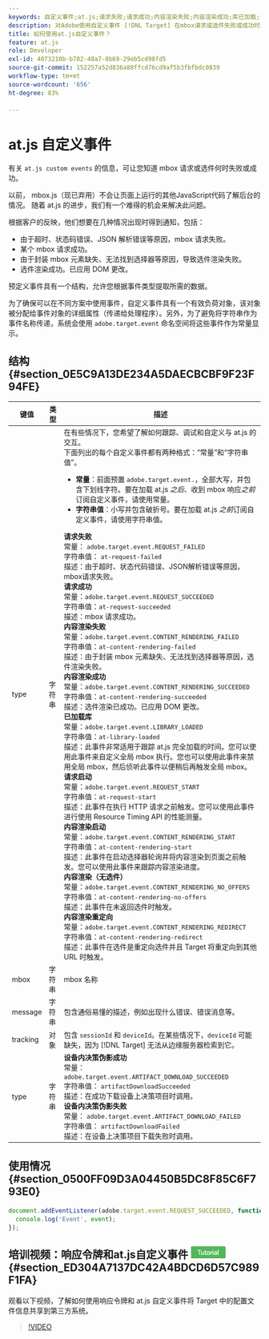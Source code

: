 ```yaml
---
keywords: 自定义事件;at.js;请求失败;请求成功;内容渲染失败;内容渲染成功;库已加载;请求开始;内容渲染开始;内容渲染无选件;内容渲染重定向
description: 对Adobe使用自定义事件 [!DNL Target] 在mbox请求或选件失败或成功时通知at.js JavaScript库。
title: 如何使用at.js自定义事件？
feature: at.js
role: Developer
exl-id: 4073210b-b782-48a7-8b69-29eb5cd98fd5
source-git-commit: 152257a52d836a88ffcd76cd9af5b3fbfbdc0839
workflow-type: tm+mt
source-wordcount: '656'
ht-degree: 83%

---
```


# at.js 自定义事件

有关 `at.js custom events` 的信息，可让您知道 mbox 请求或选件何时失败或成功。

以前， mbox.js（现已弃用）不会让页面上运行的其他JavaScript代码了解后台的情况。 随着 at.js 的进步，我们有一个难得的机会来解决此问题。

根据客户的反映，他们想要在几种情况出现时得到通知，包括：

* 由于超时、状态码错误、JSON 解析错误等原因，mbox 请求失败。
* 某个 mbox 请求成功。
* 由于封装 mbox 元素缺失、无法找到选择器等原因，导致选件渲染失败。
* 选件渲染成功。已应用 DOM 更改。

预定义事件具有一个结构，允许您根据事件类型提取所需的数据。

为了确保可以在不同方案中使用事件，自定义事件具有一个有效负荷对象，该对象被分配给事件对象的详细属性（传递给处理程序）。另外，为了避免将字符串作为事件名称传递，系统会使用 `adobe.target.event` 命名空间将这些事件作为常量显示。

## 结构 {#section_0E5C9A13DE234A5DAECBCBF9F23F94FE}

| 键值 | 类型 | 描述 |
|--- |--- |--- |
| type | 字符串 | 在有些情况下，您希望了解如何跟踪、调试和自定义与 at.js 的交互。<br>下面列出的每个自定义事件都有两种格式：“常量”和“字符串值”。<ul><li>**常量**：前面预置 `adobe.target.event.`，全部大写，并包含下划线字符。要在加载 at.js *之后*、收到 mbox 响应&#x200B;*之前*&#x200B;订阅自定义事件，请使用常量。</li><li>**字符串值**：小写并包含破折号。要在加载 at.js *之前*&#x200B;订阅自定义事件，请使用字符串值。</li></ul>**请求失败**<br>&#x200B;常量： `adobe.target.event.REQUEST_FAILED`<br>字符串值： `at-request-failed`<br>描述：由于超时、状态代码错误、JSON解析错误等原因，mbox请求失败。<br>**请求成功**<br>&#x200B;常量：`adobe.target.event.REQUEST_SUCCEEDED`<br>字符串值：`at-request-succeeded`<br>描述：mbox 请求成功。<br>**内容渲染失败**<br>&#x200B;常量：`adobe.target.event.CONTENT_RENDERING_FAILED`<br>字符串值：`at-content-rendering-failed`<br>描述：由于封装 mbox 元素缺失、无法找到选择器等原因，选件渲染失败。<br>**内容渲染成功**<br>&#x200B;常量：`adobe.target.event.CONTENT_RENDERING_SUCCEEDED`<br>字符串值：`at-content-rendering-succeeded`<br>描述：选件渲染已成功。已应用 DOM 更改。<br>**已加载库**<br>&#x200B;常量：`adobe.target.event.LIBRARY_LOADED`<br>字符串值：`at-library-loaded`<br>描述：此事件非常适用于跟踪 at.js 完全加载的时间。您可以使用此事件来自定义全局 mbox 执行。您也可以使用此事件来禁用全局 mbox，然后侦听此事件以便稍后再触发全局 mbox。<br>**请求启动**<br>&#x200B;常量：`adobe.target.event.REQUEST_START`<br>字符串值：`at-request-start`<br>描述：此事件在执行 HTTP 请求之前触发。您可以使用此事件进行使用 Resource Timing API 的性能测量。<br>**内容渲染启动**<br>&#x200B;常量：`adobe.target.event.CONTENT_RENDERING_START`<br>字符串值：`at-content-rendering-start`<br>描述：此事件在启动选择器轮询并将内容渲染到页面之前触发。您可以使用此事件来跟踪内容渲染进度。<br>**内容渲染（无选件）**<br>&#x200B;常量：`adobe.target.event.CONTENT_RENDERING_NO_OFFERS`<br>字符串值：`at-content-rendering-no-offers`<br>描述：此事件在未返回选件时触发。<br>**内容渲染重定向**<br>&#x200B;常量：`adobe.target.event.CONTENT_RENDERING_REDIRECT`<br>字符串值：`at-content-rendering-redirect`<br>描述：此事件在选件是重定向选件并且 Target 将重定向到其他 URL 时触发。 |
| mbox | 字符串 | mbox 名称 |
| message | 字符串 | 包含通俗易懂的描述，例如出现什么错误、错误消息等。 |
| tracking | 对象 | 包含 `sessionId` 和 `deviceId`。在某些情况下，`deviceId` 可能缺失，因为 [!DNL Target] 无法从边缘服务器检索到它。 |
| type | 字符串 | **设备内决策伪影成功**<br>&#x200B;常量：<br>`adobe.target.event.ARTIFACT_DOWNLOAD_SUCCEEDED`<br>字符串值： `artifactDownloadSucceeded`<br>描述：在成功下载设备上决策项目时调用。<br>**设备内决策伪影失败**<br>&#x200B;常量： `adobe.target.event.ARTIFACT_DOWNLOAD_FAILED`<br>字符串值： `artifactDownloadFailed`<br>描述：在设备上决策项目下载失败时调用。 |

## 使用情况 {#section_0500FF09D3A04450B5DC8F85C6F793E0}

```javascript
document.addEventListener(adobe.target.event.REQUEST_SUCCEEDED, function(event) { 
  console.log('Event', event); 
});
```

## 培训视频：响应令牌和at.js自定义事件 ![教程徽章](/help/main/assets/tutorial.png) {#section_ED304A7137DC42A4BDCD6D57C989F1FA}

观看以下视频，了解如何使用响应令牌和 at.js 自定义事件将 Target 中的配置文件信息共享到第三方系统。

>[!VIDEO](https://video.tv.adobe.com/v/23253/)
